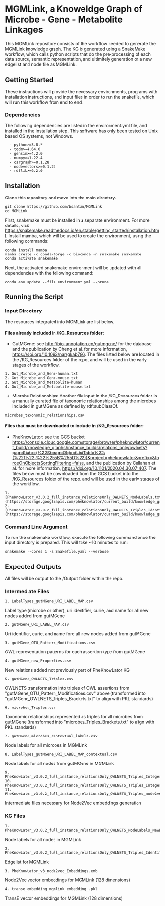 # MGMLink, a Knoweldge Graph of Microbe - Gene - Metabolite Linkages

This MGMLink repository consists of the workflow needed to generate the MGMLink knowledge graph. The KG is generated using a SnakeMake workflow, which calls python scripts that do the pre-processing of each data source, semantic representation, and ultimitely generation of a new edgelist and node file as MGMLink.

## Getting Started

These instructions will provide the necessary environments, programs with installation instructions, and input files in order to run the snakefile, which will run this workflow from end to end. 

### Dependencies
The following dependencies are listed in the environment.yml file, and installed in the installation step. This software has only been tested on Unix based OS systems, not Windows.

```
  - python>=3.8.*
  - tqdm>=4.64.0
  - gensim>=4.2.0
  - numpy>=1.22.4
  - csrgraph>=0.1.28
  - nodevectors>=0.1.23
  - rdflib>=6.2.0
```

## Installation

Clone this repository and move into the main directory.

```
git clone https://github.com/bsantan/MGMLink
cd MGMLink
```

First, snakemake must be installed in a separate environment. For more details, visit https://snakemake.readthedocs.io/en/stable/getting_started/installation.html. Install mamba, which will be used to create the environment, using the following commands:

```
conda install mamba
mamba create -c conda-forge -c bioconda -n snakemake snakemake
conda activate snakemake
```

Next, the activated snakemake environment will be updated with all dependencies with the following command:

```
conda env update --file environment.yml --prune
```

## Running the Script

### Input Directory 
The resources integrated into MGMLink are list below.

#### Files already included in /KG_Resources folder:
- GutMGene: see http://bio-annotation.cn/gutmgene/ for the database and the publication by Cheng et al. for more information, https://doi.org/10.1093/nar/gkab786. The files listed below are located in the /KG_Resources folder of the repo, and will be used in the early stages of the workflow.
```
1. Gut_Microbe_and_Gene-human.txt
2. Gut_Microbe_and_Gene-mouse.txt
3. Gut_Microbe_and_Metabolite-human
4. Gut_Microbe_and_Metabolite-mouse.txt
```
- Microbe Relationships: Another file input in the /KG_Resources folder is a manually curated file of taxonomic relationships among the microbes included in gutMGene as defined by rdf:subClassOf.
```
microbes_taxonomic_relationships.csv
```

#### Files that must be downloaded to include in /KG_Resources folder:
- PheKnowLator: see the GCS bucket https://console.cloud.google.com/storage/browser/pheknowlator/current_build/knowledge_graphs/instance_builds/relations_only/owlnets?pageState=(%22StorageObjectListTable%22:(%22f%22:%22%255B%255D%22))&project=pheknowlator&prefix=&forceOnObjectsSortingFiltering=false, and the publication by Callahan et al. for more information, https://doi.org/10.1101/2020.04.30.071407. The files below must be downloaded from the GCS bucket into the /KG_Resources folder of the repo, and will be used in the early stages of the workflow.
```
1. [PheKnowLator_v3.0.2_full_instance_relationsOnly_OWLNETS_NodeLabels.txt](https://storage.googleapis.com/pheknowlator/current_build/knowledge_graphs/instance_builds/relations_only/owlnets/PheKnowLator_v3.0.2_full_instance_relationsOnly_OWLNETS_NodeLabels.txt)
2. [PheKnowLator_v3.0.2_full_instance_relationsOnly_OWLNETS_Triples_Identifiers.txt](https://storage.googleapis.com/pheknowlator/current_build/knowledge_graphs/instance_builds/relations_only/owlnets/PheKnowLator_v3.0.2_full_instance_relationsOnly_OWLNETS_Triples_Identifiers.txt)
```


### Command Line Argument 
  
To run the snakemake workflow, execute the following command once the input directory is prepared. This will take ~10 minutes to run:
  
```
snakemake --cores 1 -s Snakefile.yaml --verbose
```

## Expected Outputs

All files will be output to the /Output folder within the repo.
  
### Intermediate Files

```
1. LabelTypes_gutMGene_URI_LABEL_MAP.csv
```
Label type (microbe or other), uri identifier, curie, and name for all new nodes added from gutMGene
```
2. gutMGene_URI_LABEL_MAP.csv
```
Uri identifier, curie, and name fore all new nodes added from gutMGene

```
3. gutMGene_OTU_Pattern_Modifications.csv
```
OWL representation patterns for each assertion type from gutMGene

```
4. gutMGene_new_Properties.csv
```
New relations added not previously part of PheKnowLator KG

```
5. gutMGene_OWLNETS_Triples.csv
```
OWLNETS transformation into triples of OWL assertions from "gutMGene_OTU_Pattern_Modifications.csv" above (transformed into "gutMGene_OWLNETS_Triples_Brackets.txt" to align with PKL standards)

```
6. microbes_Triples.csv
```
Taxonomic relationships represented as triples for all microbes from gutMGene (transformed into "microbes_Triples_Brackets.txt" to align with PKL standards)

```
7. gutMGene_microbes_contextual_labels.csv
```
Node labels for all microbes in MGMLink


```
8. LabelTypes_gutMGene_URI_LABEL_MAP_contextual.csv
```
Node labels for all nodes from gutMGene in MGMLink

```
9. PheKnowLator_v3.0.2_full_instance_relationsOnly_OWLNETS_Triples_Integers_node2vecInput_withGutMGene_withMicrobes.txt
10. PheKnowLator_v3.0.2_full_instance_relationsOnly_OWLNETS_Triples_Integer_Identifier_Map_withGutMGene_withMicrobes.json,
11. PheKnowLator_v3.0.2_full_instance_relationsOnly_OWLNETS_Triples_node2vecInput_cleaned_withGutMGene_withMicrobes.txt
```
Intermediate files necessary for Node2Vec embeddings generation


### KG Files

``` 
1. PheKnowLator_v3.0.2_full_instance_relationsOnly_OWLNETS_NodeLabels_NewEntities.txt
``` 
Node labels for all nodes in MGMLink 

``` 
2. PheKnowLator_v3.0.2_full_instance_relationsOnly_OWLNETS_Triples_Identifiers_withGutMGene_withMicrobes.txt
``` 
Edgelist for MGMLink

``` 
3. PheKnowLator_v3_node2vec_Embeddings.emb
``` 
Node2Vec vector embeddings for MGMLink (128 dimensions)

``` 
4. transe_embedding_mgmlink_embedding_.pkl
``` 
TransE vector embeddings for MGMLink (128 dimensions)

